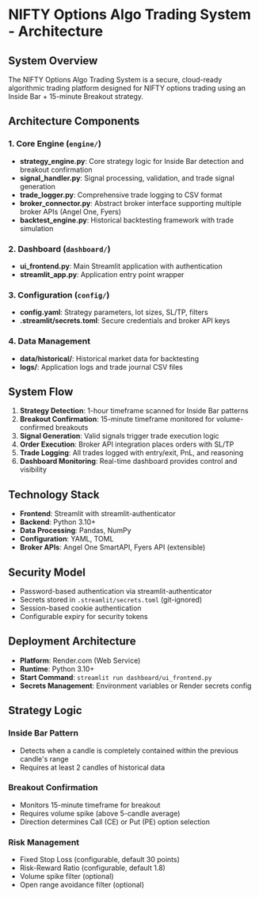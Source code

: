 # NIFTY Options Algo Trading System - Architecture

## System Overview

The NIFTY Options Algo Trading System is a secure, cloud-ready algorithmic trading platform designed for NIFTY options trading using an Inside Bar + 15-minute Breakout strategy.

## Architecture Components

### 1. Core Engine (`engine/`)
- **strategy_engine.py**: Core strategy logic for Inside Bar detection and breakout confirmation
- **signal_handler.py**: Signal processing, validation, and trade signal generation
- **trade_logger.py**: Comprehensive trade logging to CSV format
- **broker_connector.py**: Abstract broker interface supporting multiple broker APIs (Angel One, Fyers)
- **backtest_engine.py**: Historical backtesting framework with trade simulation

### 2. Dashboard (`dashboard/`)
- **ui_frontend.py**: Main Streamlit application with authentication
- **streamlit_app.py**: Application entry point wrapper

### 3. Configuration (`config/`)
- **config.yaml**: Strategy parameters, lot sizes, SL/TP, filters
- **.streamlit/secrets.toml**: Secure credentials and broker API keys

### 4. Data Management
- **data/historical/**: Historical market data for backtesting
- **logs/**: Application logs and trade journal CSV files

## System Flow

1. **Strategy Detection**: 1-hour timeframe scanned for Inside Bar patterns
2. **Breakout Confirmation**: 15-minute timeframe monitored for volume-confirmed breakouts
3. **Signal Generation**: Valid signals trigger trade execution logic
4. **Order Execution**: Broker API integration places orders with SL/TP
5. **Trade Logging**: All trades logged with entry/exit, PnL, and reasoning
6. **Dashboard Monitoring**: Real-time dashboard provides control and visibility

## Technology Stack

- **Frontend**: Streamlit with streamlit-authenticator
- **Backend**: Python 3.10+
- **Data Processing**: Pandas, NumPy
- **Configuration**: YAML, TOML
- **Broker APIs**: Angel One SmartAPI, Fyers API (extensible)

## Security Model

- Password-based authentication via streamlit-authenticator
- Secrets stored in `.streamlit/secrets.toml` (git-ignored)
- Session-based cookie authentication
- Configurable expiry for security tokens

## Deployment Architecture

- **Platform**: Render.com (Web Service)
- **Runtime**: Python 3.10+
- **Start Command**: `streamlit run dashboard/ui_frontend.py`
- **Secrets Management**: Environment variables or Render secrets config

## Strategy Logic

### Inside Bar Pattern
- Detects when a candle is completely contained within the previous candle's range
- Requires at least 2 candles of historical data

### Breakout Confirmation
- Monitors 15-minute timeframe for breakout
- Requires volume spike (above 5-candle average)
- Direction determines Call (CE) or Put (PE) option selection

### Risk Management
- Fixed Stop Loss (configurable, default 30 points)
- Risk-Reward Ratio (configurable, default 1.8)
- Volume spike filter (optional)
- Open range avoidance filter (optional)

